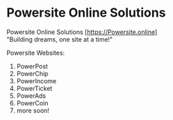 # Powersite Online Solutions

Powersite Online Solutions 
[https://Powersite.online]<br>
"Building dreams, one site at a time!"


Powersite Websites:
1. PowerPost
2. PowerChip
3. PowerIncome
4. PowerTicket
5. PowerAds
6. PowerCoin
7. more soon!

